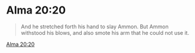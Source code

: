 # Alma 20:20

> And he stretched forth his hand to slay Ammon. But Ammon withstood his blows, and also smote his arm that he could not use it.

[Alma 20:20](https://www.churchofjesuschrist.org/study/scriptures/bofm/alma/20?lang=eng&id=p20#p20)


